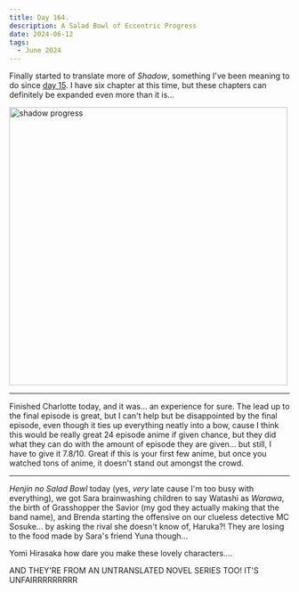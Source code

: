 ```yaml
---
title: Day 164.
description: A Salad Bowl of Eccentric Progress
date: 2024-06-12
tags: 
  - June 2024
---
```


Finally started to translate more of *Shadow*, something I've been meaning to do since [day 15](https://alwaysnever25-blog.netlify.app/blog/day15/). I have six chapter at this time, but these chapters can definitely be expanded even more than it is...

<a href="https://imgur.com/GAAx7i5"><img src="https://i.imgur.com/GAAx7i5.png" title="shadow progress" width="500px" alt="shadow progress"/></a>

-----

Finished Charlotte today, and it was... an experience for sure. The lead up to the final episode is great, but I can't help but be disappointed by the final episode, even though it ties up everything neatly into a bow, cause I think this would be really great 24 episode anime if given chance, but they did what they can do with the amount of episode they are given... but still, I have to give it 7.8/10. Great if this is your first few anime, but once you watched tons of anime, it doesn't stand out amongst the crowd. 

-----

*Henjin no Salad Bowl* today (yes, *very* late cause I'm too busy with everything), we got Sara brainwashing children to say Watashi as *Warawa*, the birth of Grasshopper the Savior (my god they actually making that the band name), and Brenda starting the offensive on our clueless detective MC Sosuke... by asking the rival she doesn't know of, Haruka?! They are losing to the food made by Sara's friend Yuna though... 

Yomi Hirasaka how dare you make these lovely characters....

AND THEY'RE FROM AN UNTRANSLATED NOVEL SERIES TOO! IT'S UNFAIRRRRRRRRR
